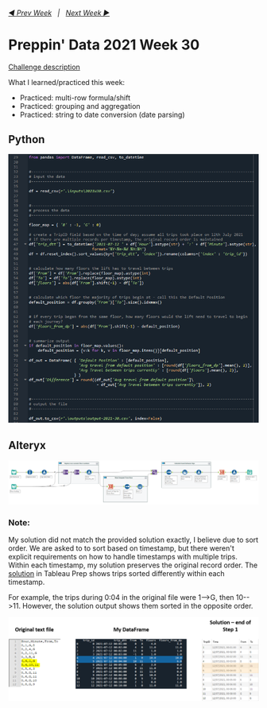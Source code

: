 <h6><a href="..\preppin-data-2021-29\README.md">◀  Prev Week</a>&nbsp;&nbsp;&nbsp;|&nbsp;&nbsp;&nbsp;<a href="..\preppin-data-2021-31\README.md">Next Week  ▶</a></h6>

# Preppin' Data 2021 Week 30

[Challenge description](https://preppindata.blogspot.com/2021/07/2021-week-30-lift-your-spirits.html)

What I learned/practiced this week:
* Practiced: multi-row formula/shift
* Practiced: grouping and aggregation
* Practiced: string to date conversion (date parsing)

## Python
<a href="preppin-data-2021-30.py">
<img src="img-python-code-2021-30.png?raw=true" alt="Python code">
</a>

## Alteryx
<a href="preppin-data-2021-30.yxzp">
<img src="img-alteryx-2021-30.png?raw=true" alt="Alteryx workflow">
</a>

### Note:
My solution did not match the provided solution exactly, I believe due to sort order. We are asked to to sort based on timestamp, but there weren't explicit requirements on how to handle timestamps with multiple trips. Within each timestamp, my solution preserves the original record order. The [solution](https://preppindata.blogspot.com/2021/08/2021-week-30-solution.html) in Tableau Prep shows trips sorted differently within each timestamp.

For example, the trips during 0:04 in the original file were 1-->G, then 10-->11. However, the solution output shows them sorted in the opposite order.

<img src="img-output-comparison-2021-30.png?raw=true" alt="Output comparison">
